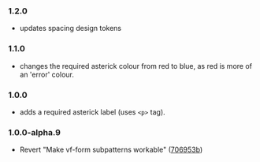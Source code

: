 ### 1.2.0

- updates spacing design tokens

### 1.1.0

- changes the required asterick colour from red to blue, as red is more of an 'error' colour.

### 1.0.0

- adds a required asterick label (uses `<p>` tag).

### 1.0.0-alpha.9

- Revert "Make vf-form subpatterns workable" ([706953b](https://github.com/visual-framework/vf-core/commit/706953b6fcfbbd1965d17b2ca082432af90ab752))
